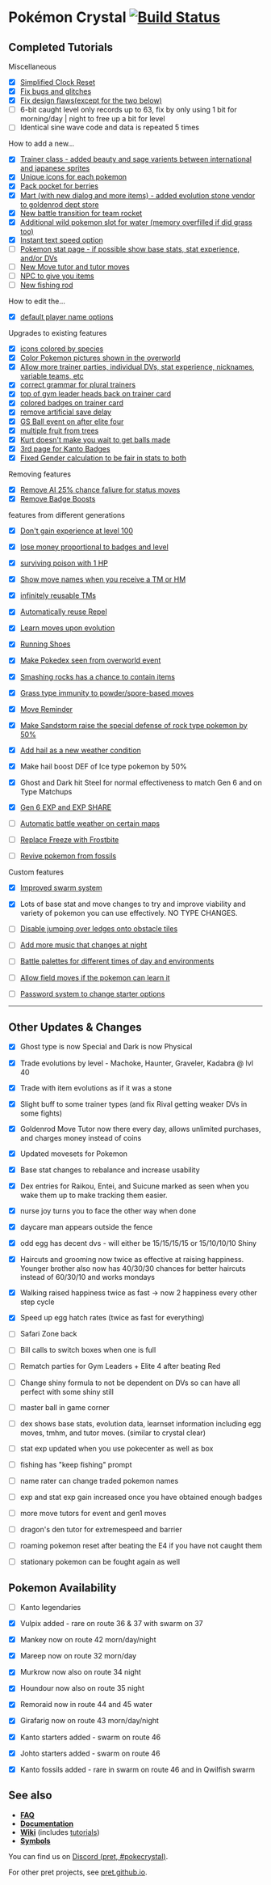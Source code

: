 # Pokémon Crystal [![Build Status][ci-badge]][ci]
Completed Tutorials
--------------------
Miscellaneous
- [X] [Simplified Clock Reset](https://github.com/pret/pokecrystal/wiki/Simplify-the-Clock-Reset-Procedure)
- [X] [Fix bugs and glitches](https://github.com/pret/pokecrystal/blob/master/docs/bugs_and_glitches.md#rival2-has-lower-dvs-than-rival1)
- [X] [Fix design flaws(except for the two below)](https://github.com/pret/pokecrystal/blob/master/docs/design_flaws.md#pic-banks-are-offset-by-pics_fix)
- [ ] 6-bit caught level only records up to 63, fix by only using 1 bit for morning/day | night to free up a bit for level
- [ ] Identical sine wave code and data is repeated 5 times

How to add a new...
- [X] [Trainer class - added beauty and sage varients between international and japanese sprites](https://github.com/pret/pokecrystal/wiki/Add-a-new-trainer-class)
- [X] [Unique icons for each pokemon](https://github.com/pret/pokecrystal/wiki/Add-a-new-party-menu-icon)
- [X] [Pack pocket for berries](https://github.com/pret/pokecrystal/wiki/Add-a-new-Pack-pocket)
- [X] [Mart (with new dialog and more items) - added evolution stone vendor to goldenrod dept store](https://github.com/pret/pokecrystal/wiki/Add-a-new-Mart)
- [X] [New battle transition for team rocket](https://github.com/pret/pokecrystal/wiki/Add-a-new-battle-transition)
- [X] [Additional wild pokemon slot for water (memory overfilled if did grass too)](https://github.com/pret/pokecrystal/wiki/Add-a-new-wild-Pok%C3%A9mon-slot)
- [X] [Instant text speed option](https://github.com/pret/pokecrystal/wiki/Add-a-new-text-scrolling-speed)
- [ ] [Pokemon stat page - if possible show base stats, stat experience, and/or DVs](https://github.com/pret/pokecrystal/wiki/Add-a-fourth-stats-page)
- [ ] [New Move tutor and tutor moves](https://github.com/pret/pokecrystal/wiki/Move-Tutor-and-Tutor-Moves)
- [ ] [NPC to give you items](https://github.com/pret/pokecrystal/wiki/Adding-an-NPC-that-gives-you-an-item)
- [ ] [New fishing rod](https://github.com/pret/pokecrystal/wiki/Add-a-new-fishing-rod)
      
How to edit the...
- [X] [default player name options](https://github.com/pret/pokecrystal/wiki/Change-the-default-Player-and-Rival-names)
      
Upgrades to existing features
- [X] [icons colored by species](https://github.com/pret/pokecrystal/wiki/Color-party-menu-icons-by-species)
- [X] [Color Pokemon pictures shown in the overworld](https://github.com/pret/pokecrystal/wiki/Color-Pok%C3%A9mon-pictures-shown-in-overworld)
- [X] [Allow more trainer parties, individual DVs, stat experience, nicknames, variable teams, etc](https://github.com/pret/pokecrystal/wiki/Allow-more-trainer-parties,-with-individual-DVs,-stat-experience,-nicknames,-variable-teams,-etc)
- [X] [correct grammar for plural trainers](https://github.com/pret/pokecrystal/wiki/Correct-grammar-for-plural-trainers-like-Twins)
- [X] [top of gym leader heads back on trainer card](https://github.com/pret/pokecrystal/wiki/Show-the-tops-of-leaders-heads-on-the-trainer-card)
- [X] [colored badges on trainer card](https://github.com/pret/pokecrystal/wiki/Colored-trainer-card-badges)
- [X] [remove artificial save delay](https://github.com/pret/pokecrystal/wiki/Remove-the-artificial-save-delay)
- [X] [GS Ball event on after elite four](https://github.com/pret/pokecrystal/wiki/Restore-the-GS-Ball-Celebi-Event)
- [X] [multiple fruit from trees](https://github.com/pret/pokecrystal/wiki/Harvest-multiple-items-from-fruit-trees)
- [X] [Kurt doesn't make you wait to get balls made](https://github.com/pret/pokecrystal/wiki/Kurt-Makes-Pokeballs-Instantly)
- [X] [3rd page for Kanto Badges](https://github.com/pret/pokecrystal/wiki/Add-a-third-trainer-card-page-for-Kanto-badges)
- [X] [Fixed Gender calculation to be fair in stats to both](https://github.com/pret/pokecrystal/wiki/Modify-existing-gender-formula)
      
Removing features
- [X] [Remove AI 25% chance faliure for status moves](https://github.com/pret/pokecrystal/wiki/Remove-the-25%25-failure-chance-for-AI-status-moves)
- [X] [Remove Badge Boosts](https://github.com/pret/pokecrystal/wiki/Remove-the-gym-badges-boosts)
      
features from different generations
- [X] [Don't gain experience at level 100](https://github.com/pret/pokecrystal/wiki/Don't-gain-experience-at-level-100)
- [X] [lose money proportional to badges and level](https://github.com/pret/pokecrystal/wiki/Lose-money-proportional-to-badges-and-level)
- [X] [surviving poison with 1 HP](https://github.com/pret/pokecrystal/wiki/Survive-poisoning-with-1-HP)
- [X] [Show move names when you receive a TM or HM](https://github.com/pret/pokecrystal/wiki/Show-move-names-when-you-receive-a-TM-or-HM)
- [X] [infinitely reusable TMs](https://github.com/pret/pokecrystal/wiki/Infinitely-reusable-TMs)
- [X] [Automatically reuse Repel](https://github.com/pret/pokecrystal/wiki/Automatically-reuse-Repel)
- [X] [Learn moves upon evolution](https://github.com/pret/pokecrystal/wiki/Evolution-moves)
- [X] [Running Shoes](https://github.com/pret/pokecrystal/wiki/Running-Shoes)
- [X] [Make Pokedex seen from overworld event](https://github.com/pret/pokecrystal/wiki/Splash-a-Pok%C3%A9dex-Entry-from-an-Overworld-Event-(Generation-I))
- [X] [Smashing rocks has a chance to contain items](https://github.com/pret/pokecrystal/wiki/Smashing-rocks-has-a-chance-to-contain-items)
- [X] [Grass type immunity to powder/spore-based moves](https://github.com/pret/pokecrystal/wiki/Grant-Grass-type-Pok%C3%A9mon-immunity-to-Powder-Spore-based-moves)
- [X] [Move Reminder](https://github.com/pret/pokecrystal/wiki/Add-a-Move-Reminder)
- [X] [Make Sandstorm raise the special defense of rock type pokemon by 50%](https://github.com/pret/pokecrystal/wiki/Make-Sandstorm-raise-the-Special-Defense-of-Rock-type-Pok%C3%A9mon-by-50%25)
- [X] [Add hail as a new weather condition](https://github.com/pret/pokecrystal/wiki/Add-Hail-as-a-new-weather-condition)
- [X] Make hail boost DEF of Ice type pokemon by 50%
- [X] Ghost and Dark hit Steel for normal effectiveness to match Gen 6 and on Type Matchups
- [X] [Gen 6 EXP and EXP SHARE](https://github.com/pret/pokecrystal/wiki/Generation-6-Experience-System)
- [ ] [Automatic battle weather on certain maps](https://github.com/pret/pokecrystal/wiki/Automatic-battle-weather-on-certain-maps)
- [ ] [Replace Freeze with Frostbite](https://github.com/pret/pokecrystal/wiki/Replace-the-Freeze-status-with-Frostbite)
- [ ] [Revive pokemon from fossils](https://github.com/pret/pokecrystal/wiki/Reviving-Pok%C3%A9mon-from-Fossils-(Gen-I))


      
Custom features
- [X] [Improved swarm system](https://github.com/pret/pokecrystal/wiki/Improving-the-Swarm-System)
- [X] Lots of base stat and move changes to try and improve viability and variety of pokemon you can use effectively. NO TYPE CHANGES.
- [ ] [Disable jumping over ledges onto obstacle tiles](https://github.com/pret/pokecrystal/wiki/Disable-jumping-over-ledges-onto-obstacle-tiles-or-NPCs)
- [ ] [Add more music that changes at night](https://github.com/pret/pokecrystal/wiki/Add-more-music-that-changes-at-night)
- [ ] [Battle palettes for different times of day and environments](https://github.com/pret/pokecrystal/wiki/Create-Battle-Palettes-for-Different-Times-of-Day-and-Environments)
- [ ] [Allow field moves if the pokemon can learn it](https://github.com/pret/pokecrystal/wiki/Allow-Using-a-Field-Move-if-the-Pokemon-Can-Learn-It)
- [ ] [Password system to change starter options](https://github.com/pret/pokecrystal/wiki/Password-system)


--------------------

Other Updates & Changes
--------------------
- [X] Ghost type is now Special and Dark is now Physical
- [X] Trade evolutions by level - Machoke, Haunter, Graveler, Kadabra @ lvl 40
- [X] Trade with item evolutions as if it was a stone
- [X] Slight buff to some trainer types (and fix Rival getting weaker DVs in some fights)
- [X] Goldenrod Move Tutor now there every day, allows unlimited purchases, and charges money instead of coins
- [X] Updated movesets for Pokemon
- [X] Base stat changes to rebalance and increase usability
- [X] Dex entries for Raikou, Entei, and Suicune marked as seen when you wake them up to make tracking them easier.
- [X] nurse joy turns you to face the other way when done
- [X] daycare man appears outside the fence
- [X] odd egg has decent dvs - will either be 15/15/15/15 or 15/10/10/10 Shiny
- [X] Haircuts and grooming now twice as effective at raising happiness. Younger brother also now has 40/30/30 chances for better haircuts instead of 60/30/10 and works mondays
- [X] Walking raised happiness twice as fast -> now 2 happiness every other step cycle
- [X] Speed up egg hatch rates (twice as fast for everything)
- [ ] Safari Zone back
- [ ] Bill calls to switch boxes when one is full
- [ ] Rematch parties for Gym Leaders + Elite 4 after beating Red
- [ ] Change shiny formula to not be dependent on DVs so can have all perfect with some shiny still
- [ ] master ball in game corner
- [ ] dex shows base stats, evolution data, learnset information including egg moves, tmhm, and tutor moves. (similar to crystal clear)
- [ ] stat exp updated when you use pokecenter as well as box
- [ ] fishing has "keep fishing" prompt
- [ ] name rater can change traded pokemon names
- [ ] exp and stat exp gain increased once you have obtained enough badges
- [ ] more move tutors for event and gen1 moves
- [ ] dragon's den tutor for extremespeed and barrier
- [ ] roaming pokemon reset after beating the E4 if you have not caught them
- [ ] stationary pokemon can be fought again as well


Pokemon Availability
--------------------
- [ ] Kanto legendaries
- [X] Vulpix added - rare on route 36 & 37 with swarm on 37
- [X] Mankey now on route 42 morn/day/night
- [X] Mareep now on route 32 morn/day
- [X] Murkrow now also on route 34 night
- [X] Houndour now also on route 35 night
- [X] Remoraid now in route 44 and 45 water
- [X] Girafarig now on route 43 morn/day/night
- [X] Kanto starters added - swarm on route 46
- [X] Johto starters added - swarm on route 46
- [X] Kanto fossils added - rare in swarm on route 46 and in Qwilfish swarm


## See also

- [**FAQ**](FAQ.md)
- [**Documentation**][docs]
- [**Wiki**][wiki] (includes [tutorials][tutorials])
- [**Symbols**][symbols]

You can find us on [Discord (pret, #pokecrystal)](https://discord.gg/d5dubZ3).

For other pret projects, see [pret.github.io](https://pret.github.io/).

[docs]: https://pret.github.io/pokecrystal/
[wiki]: https://github.com/pret/pokecrystal/wiki
[tutorials]: https://github.com/pret/pokecrystal/wiki/Tutorials
[symbols]: https://github.com/pret/pokecrystal/tree/symbols
[ci]: https://github.com/pret/pokecrystal/actions
[ci-badge]: https://github.com/pret/pokecrystal/actions/workflows/main.yml/badge.svg
